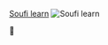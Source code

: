 [Soufi learn](https://instagram.com/soufi_learn)
![Soufi learn](![2212](https://user-images.githubusercontent.com/124294849/216422950-21e6f884-66f6-466d-b0c8-dec6dca4ef2f.jpg)
)

:blue_heart:
